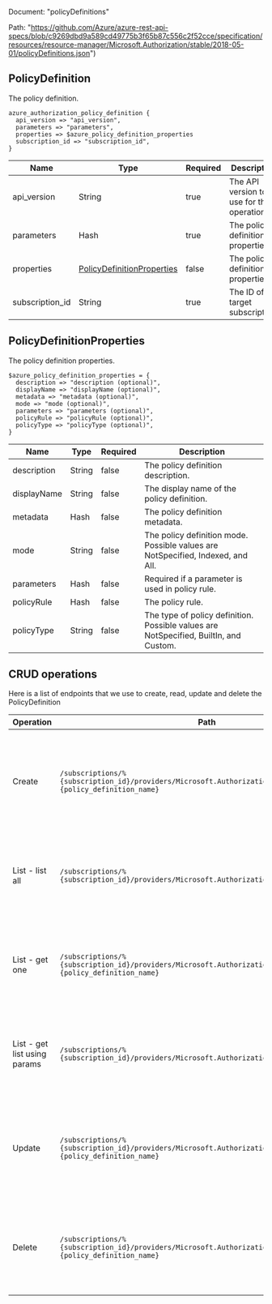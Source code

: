 Document: "policyDefinitions"


Path: "https://github.com/Azure/azure-rest-api-specs/blob/c9269dbd9a589cd49775b3f65b87c556c2f52cce/specification/resources/resource-manager/Microsoft.Authorization/stable/2018-05-01/policyDefinitions.json")

## PolicyDefinition

The policy definition.

```puppet
azure_authorization_policy_definition {
  api_version => "api_version",
  parameters => "parameters",
  properties => $azure_policy_definition_properties
  subscription_id => "subscription_id",
}
```

| Name        | Type           | Required       | Description       |
| ------------- | ------------- | ------------- | ------------- |
|api_version | String | true | The API version to use for the operation. |
|parameters | Hash | true | The policy definition properties. |
|properties | [PolicyDefinitionProperties](#policydefinitionproperties) | false | The policy definition properties. |
|subscription_id | String | true | The ID of the target subscription. |
        
## PolicyDefinitionProperties

The policy definition properties.

```puppet
$azure_policy_definition_properties = {
  description => "description (optional)",
  displayName => "displayName (optional)",
  metadata => "metadata (optional)",
  mode => "mode (optional)",
  parameters => "parameters (optional)",
  policyRule => "policyRule (optional)",
  policyType => "policyType (optional)",
}
```

| Name        | Type           | Required       | Description       |
| ------------- | ------------- | ------------- | ------------- |
|description | String | false | The policy definition description. |
|displayName | String | false | The display name of the policy definition. |
|metadata | Hash | false | The policy definition metadata. |
|mode | String | false | The policy definition mode. Possible values are NotSpecified, Indexed, and All. |
|parameters | Hash | false | Required if a parameter is used in policy rule. |
|policyRule | Hash | false | The policy rule. |
|policyType | String | false | The type of policy definition. Possible values are NotSpecified, BuiltIn, and Custom. |



## CRUD operations

Here is a list of endpoints that we use to create, read, update and delete the PolicyDefinition

| Operation | Path | Verb | Description | OperationID |
| ------------- | ------------- | ------------- | ------------- | ------------- |
|Create|`/subscriptions/%{subscription_id}/providers/Microsoft.Authorization/policyDefinitions/%{policy_definition_name}`|Put|This operation creates or updates a policy definition in the given subscription with the given name.|PolicyDefinitions_CreateOrUpdate|
|List - list all|`/subscriptions/%{subscription_id}/providers/Microsoft.Authorization/policyDefinitions`|Get|This operation retrieves a list of all the policy definitions in a given subscription.|PolicyDefinitions_List|
|List - get one|`/subscriptions/%{subscription_id}/providers/Microsoft.Authorization/policyDefinitions/%{policy_definition_name}`|Get|This operation retrieves the policy definition in the given subscription with the given name.|PolicyDefinitions_Get|
|List - get list using params|`/subscriptions/%{subscription_id}/providers/Microsoft.Authorization/policyDefinitions`|Get|This operation retrieves a list of all the policy definitions in a given subscription.|PolicyDefinitions_List|
|Update|`/subscriptions/%{subscription_id}/providers/Microsoft.Authorization/policyDefinitions/%{policy_definition_name}`|Put|This operation creates or updates a policy definition in the given subscription with the given name.|PolicyDefinitions_CreateOrUpdate|
|Delete|`/subscriptions/%{subscription_id}/providers/Microsoft.Authorization/policyDefinitions/%{policy_definition_name}`|Delete|This operation deletes the policy definition in the given subscription with the given name.|PolicyDefinitions_Delete|
